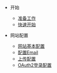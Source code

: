 - 开始
  - [准备工作](/ready)
  - [快速开始](/getting-started)
  
- 网站配置
  - [网站基本配置](/base)
  - [配置Email](/email)
  - [上传配置](/upload)
  - [OAuth2登录配置](/oauth)
  